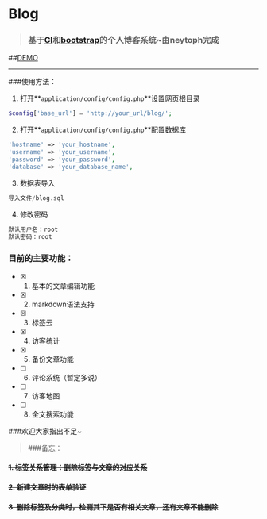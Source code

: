 # Blog

> ### 基于[CI](http://codeigniter.org.cn)和[bootstrap](http://www.bootcss.com/)的个人博客系统~由neytoph完成
##[DEMO](http://www.neytoph.com/Blog/)

----

###使用方法：

1. 打开**`application/config/config.php`**设置网页根目录

  ```php
  $config['base_url'] = 'http://your_url/blog/';
  ```
2. 打开**`application/config/config.php`**配置数据库

  ```php
  'hostname' => 'your_hostname',
  'username' => 'your_username',
  'password' => 'your_password',
  'database' => 'your_database_name',
  ```
  
3. 数据表导入

  ```php
  导入文件/blog.sql
  ```  
  
4. 修改密码

  ```php
  默认用户名：root
  默认密码：root
  ```
  
### 目前的主要功能：

- [x] 1. 基本的文章编辑功能
- [x] 2. markdown语法支持
- [x] 3. 标签云
- [x] 4. 访客统计
- [x] 5. 备份文章功能
- [ ] 6. 评论系统（暂定多说）
- [ ] 7. 访客地图
- [ ] 8. 全文搜索功能

###欢迎大家指出不足~

> ###备忘：
#### ~~1. 标签关系管理：删除标签与文章的对应关系~~
#### ~~2. 新建文章时的表单验证~~
#### ~~3. 删除标签及分类时，检测其下是否有相关文章，还有文章不能删除~~
